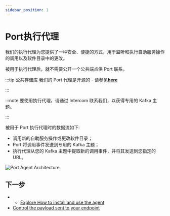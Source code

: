 ```yaml
---
sidebar_position: 1
---
```


# Port执行代理

我们的执行代理为您提供了一种安全、便捷的方式，用于监听和执行自助服务操作的调用以及软件目录中的更改。

被用于执行代理后，就不需要公开一个公共端点供 Port 联系。

:::tip  公共存储库 我们的 Port 代理是开源的 - 请参见[**here**](https://github.com/port-labs/port-agent)

:::

:::note 要使用执行代理，请通过 Intercom 联系我们，以获得专用的 Kafka 主题。

:::

被用于 Port 执行代理时的数据流如下: 

* 调用新的自助服务操作或更改软件目录；
* Port 将调用事件发送到专用的 Kafka 主题；
* 执行代理从您的 Kafka 主题中提取新的调用事件，并将其发送到您指定的 URL。

![Port Agent Architecture](/img/self-service-actions/portExecutionAgentArchitecture.png)

## 下一步

* * [Explore How to install and use the agent](/create-self-service-experiences/setup-backend/webhook/port-execution-agent/installation-methods/helm.md)
* [Control the payload sent to your endpoint](/create-self-service-experiences/setup-backend/webhook/port-execution-agent/control-the-payload.md)
